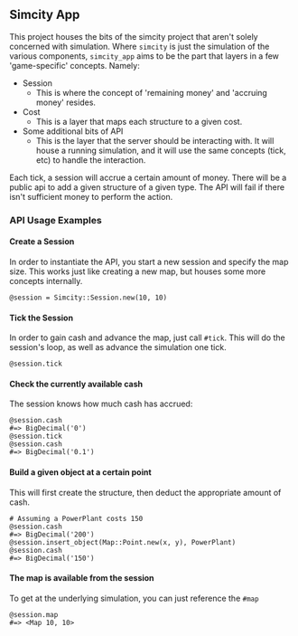 ## Simcity App

This project houses the bits of the simcity project that aren't solely concerned
with simulation.  Where `simcity` is just the simulation of the various
components, `simcity_app` aims to be the part that layers in a few
'game-specific' concepts.  Namely:

- Session
  - This is where the concept of 'remaining money' and 'accruing money' resides.
- Cost
  - This is a layer that maps each structure to a given cost.
- Some additional bits of API
  - This is the layer that the server should be interacting with.  It will house
    a running simulation, and it will use the same concepts (tick, etc) to
    handle the interaction.

Each tick, a session will accrue a certain amount of money.  There will be a
public api to add a given structure of a given type.  The API will fail if there
isn't sufficient money to perform the action.

### API Usage Examples

#### Create a Session
In order to instantiate the API, you start a new session and specify the map
size.  This works just like creating a new map, but houses some more concepts
internally.

    @session = Simcity::Session.new(10, 10)

#### Tick the Session
In order to gain cash and advance the map, just call `#tick`.  This will do the
session's loop, as well as advance the simulation one tick.

    @session.tick

#### Check the currently available cash
The session knows how much cash has accrued:

    @session.cash
    #=> BigDecimal('0')
    @session.tick
    @session.cash
    #=> BigDecimal('0.1')

#### Build a given object at a certain point
This will first create the structure, then deduct the appropriate amount of
cash.

    # Assuming a PowerPlant costs 150
    @session.cash
    #=> BigDecimal('200')
    @session.insert_object(Map::Point.new(x, y), PowerPlant)
    @session.cash
    #=> BigDecimal('150')

#### The map is available from the session
To get at the underlying simulation, you can just reference the `#map`

    @session.map
    #=> <Map 10, 10>
